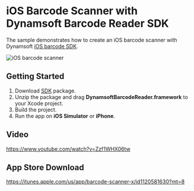 iOS Barcode Scanner with Dynamsoft Barcode Reader SDK
============

The sample demonstrates how to create an iOS barcode scanner with Dynamsoft [iOS barcode SDK][1].

![iOS barcode scanner](http://www.codepool.biz/wp-content/uploads/2016/07/ios-dbr-result-01.jpg)

Getting Started
---------------
1. Download [SDK][2] package.
2. Unzip the package and drag **DynamsoftBarcodeReader.framework** to your Xcode project.
3. Build the project.
4. Run the app on **iOS Simulator** or **iPhone**.

Video
-----
https://www.youtube.com/watch?v=Zzf1WHX06tw

App Store Download
-----------
https://itunes.apple.com/us/app/barcode-scanner-x/id1120581630?mt=8



[1]:http://www.dynamsoft.com/Products/barcode-scanner-sdk-ios.aspx
[2]:http://www.dynamsoft.com/Downloads/Dynamic-Barcode-Reader-Download.aspx
